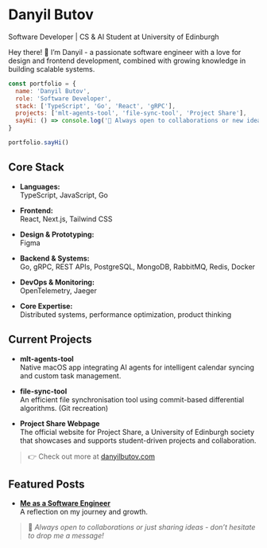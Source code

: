 # Danyil Butov  
Software Developer | CS & AI Student at University of Edinburgh

Hey there! 👋 I’m Danyil - a passionate software engineer with a love for design and frontend development, combined with growing knowledge in building scalable systems.

```javascript
const portfolio = {
  name: 'Danyil Butov',
  role: 'Software Developer',
  stack: ['TypeScript', 'Go', 'React', 'gRPC'],
  projects: ['mlt-agents-tool', 'file-sync-tool', 'Project Share'],
  sayHi: () => console.log('👋 Always open to collaborations or new ideas!')
}

portfolio.sayHi()
```

## Core Stack

- **Languages:**  
  TypeScript, JavaScript, Go

- **Frontend:**  
  React, Next.js, Tailwind CSS

- **Design & Prototyping:**  
  Figma

- **Backend & Systems:**  
  Go, gRPC, REST APIs, PostgreSQL, MongoDB, RabbitMQ, Redis, Docker

- **DevOps & Monitoring:**  
  OpenTelemetry, Jaeger
  
- **Core Expertise:**  
  Distributed systems, performance optimization, product thinking

## Current Projects

- **mlt-agents-tool**  
  Native macOS app integrating AI agents for intelligent calendar syncing and custom task management.

- **file-sync-tool**  
  An efficient file synchronisation tool using commit-based differential algorithms. (Git recreation)

- **Project Share Webpage**  
  The official website for Project Share, a University of Edinburgh society that showcases and supports student-driven projects and collaboration.

> 👉 Check out more at [danyilbutov.com](https://danyilbutov.com)

## Featured Posts

- [**Me as a Software Engineer**](https://danyilbutov.com/posts/intro)  
  A reflection on my journey and growth.


> 💬 *Always open to collaborations or just sharing ideas - don’t hesitate to drop me a message!*
